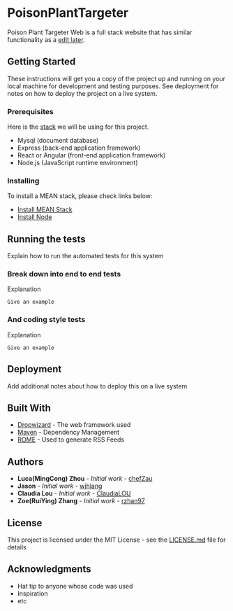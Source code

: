 # PoisonPlantTargeter

Poison Plant Targeter Web is a full stack website that has similar functionality as a [edit later](http://www.lucazhou.ca/).

## Getting Started

These instructions will get you a copy of the project up and running on your local machine for development and testing purposes. See deployment for notes on how to deploy the project on a live system.

### Prerequisites

Here is the [stack](https://en.wikipedia.org/wiki/MEAN_(solution_stack)) we will be using for this project. 
  * Mysql (document database)
  * Express (back-end application framework)
  * React or Angular (front-end application framework)
  * Node.js (JavaScript runtime environment)

### Installing

To install a MEAN stack, please check links below:
  * [Install MEAN Stack](http://osa.ma/2018/install-mean-stack-on-mac/)
  * [Install Node](https://nodejs.org/en/download/)

## Running the tests

Explain how to run the automated tests for this system

### Break down into end to end tests

Explanation

```
Give an example
```

### And coding style tests

Explanation

```
Give an example
```

## Deployment

Add additional notes about how to deploy this on a live system

## Built With

* [Dropwizard](http://www.dropwizard.io/1.0.2/docs/) - The web framework used
* [Maven](https://maven.apache.org/) - Dependency Management
* [ROME](https://rometools.github.io/rome/) - Used to generate RSS Feeds


## Authors

* **Luca(MingCong) Zhou** - *Initial work* - [chefZau](https://github.com/chefZau)
* **Jason** - *Initial work* - [wjhlang](https://github.com/wjhlang)
* **Claudia Lou** - *Initial work* - [ClaudiaLOU](https://github.com/ClaudiaLOU)
* **Zoe(RuiYing) Zhang** - *Initial work* - [rzhan97](https://github.com/rzhan97)

## License

This project is licensed under the MIT License - see the [LICENSE.md](LICENSE.md) file for details

## Acknowledgments

* Hat tip to anyone whose code was used
* Inspiration
* etc

